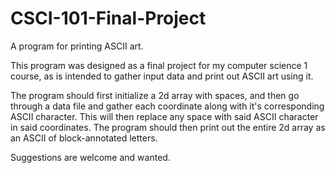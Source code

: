 # CSCI-101-Final-Project
A program for printing ASCII art.

This program was designed as a final project for my computer science 1 course, as is intended to gather input data and print out ASCII art using it.

The program should first initialize a 2d array with spaces, and then go through a data file and gather each coordinate along with it's corresponding ASCII character. This will then replace any space with said ASCII character in said coordinates. The program should then print out the entire 2d array as an ASCII of block-annotated letters.

Suggestions are welcome and wanted.
